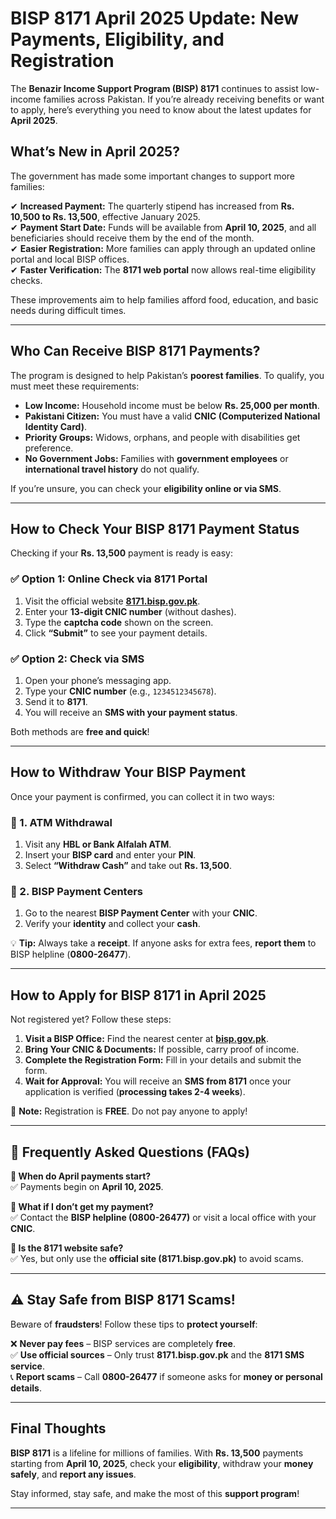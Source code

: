 # BISP 8171 April 2025 Update: New Payments, Eligibility, and Registration

The **Benazir Income Support Program (BISP) 8171** continues to assist low-income families across Pakistan. If you’re already receiving benefits or want to apply, here’s everything you need to know about the latest updates for **April 2025**.

## What’s New in April 2025?

The government has made some important changes to support more families:

✔ **Increased Payment:** The quarterly stipend has increased from **Rs. 10,500 to Rs. 13,500**, effective January 2025.  
✔ **Payment Start Date:** Funds will be available from **April 10, 2025**, and all beneficiaries should receive them by the end of the month.  
✔ **Easier Registration:** More families can apply through an updated online portal and local BISP offices.  
✔ **Faster Verification:** The **8171 web portal** now allows real-time eligibility checks.  

These improvements aim to help families afford food, education, and basic needs during difficult times.

---

## Who Can Receive BISP 8171 Payments?

The program is designed to help Pakistan’s **poorest families**. To qualify, you must meet these requirements:

- **Low Income:** Household income must be below **Rs. 25,000 per month**.  
- **Pakistani Citizen:** You must have a valid **CNIC (Computerized National Identity Card)**.  
- **Priority Groups:** Widows, orphans, and people with disabilities get preference.  
- **No Government Jobs:** Families with **government employees** or **international travel history** do not qualify.  

If you’re unsure, you can check your **eligibility online or via SMS**.

---

## How to Check Your BISP 8171 Payment Status

Checking if your **Rs. 13,500** payment is ready is easy:

### ✅ Option 1: Online Check via 8171 Portal
1. Visit the official website **[8171.bisp.gov.pk](https://govtinfohub.pk)**.
2. Enter your **13-digit CNIC number** (without dashes).
3. Type the **captcha code** shown on the screen.
4. Click **“Submit”** to see your payment details.

### ✅ Option 2: Check via SMS
1. Open your phone’s messaging app.
2. Type your **CNIC number** (e.g., `1234512345678`).
3. Send it to **8171**.
4. You will receive an **SMS with your payment status**.

Both methods are **free and quick**!

---

## How to Withdraw Your BISP Payment

Once your payment is confirmed, you can collect it in two ways:

### 🏧 1. ATM Withdrawal
1. Visit any **HBL or Bank Alfalah ATM**.
2. Insert your **BISP card** and enter your **PIN**.
3. Select **“Withdraw Cash”** and take out **Rs. 13,500**.

### 🏢 2. BISP Payment Centers
1. Go to the nearest **BISP Payment Center** with your **CNIC**.
2. Verify your **identity** and collect your **cash**.

💡 **Tip:** Always take a **receipt**. If anyone asks for extra fees, **report them** to BISP helpline (**0800-26477**).

---

## How to Apply for BISP 8171 in April 2025

Not registered yet? Follow these steps:

1. **Visit a BISP Office:** Find the nearest center at **[bisp.gov.pk](https://bisp.gov.pk)**.  
2. **Bring Your CNIC & Documents:** If possible, carry proof of income.  
3. **Complete the Registration Form:** Fill in your details and submit the form.  
4. **Wait for Approval:** You will receive an **SMS from 8171** once your application is verified (**processing takes 2-4 weeks**).  

🚨 **Note:** Registration is **FREE**. Do not pay anyone to apply!

---

## 📌 Frequently Asked Questions (FAQs)

**🔹 When do April payments start?**  
✅ Payments begin on **April 10, 2025**.

**🔹 What if I don’t get my payment?**  
✅ Contact the **BISP helpline (0800-26477)** or visit a local office with your **CNIC**.

**🔹 Is the 8171 website safe?**  
✅ Yes, but only use the **official site (8171.bisp.gov.pk)** to avoid scams.

---

## ⚠️ Stay Safe from BISP 8171 Scams!

Beware of **fraudsters**! Follow these tips to **protect yourself**:

❌ **Never pay fees** – BISP services are completely **free**.  
✅ **Use official sources** – Only trust **8171.bisp.gov.pk** and the **8171 SMS service**.  
📞 **Report scams** – Call **0800-26477** if someone asks for **money or personal details**.

---

## Final Thoughts

**BISP 8171** is a lifeline for millions of families. With **Rs. 13,500** payments starting from **April 10, 2025**, check your **eligibility**, withdraw your **money safely**, and **report any issues**.  

Stay informed, stay safe, and make the most of this **support program**!

---
